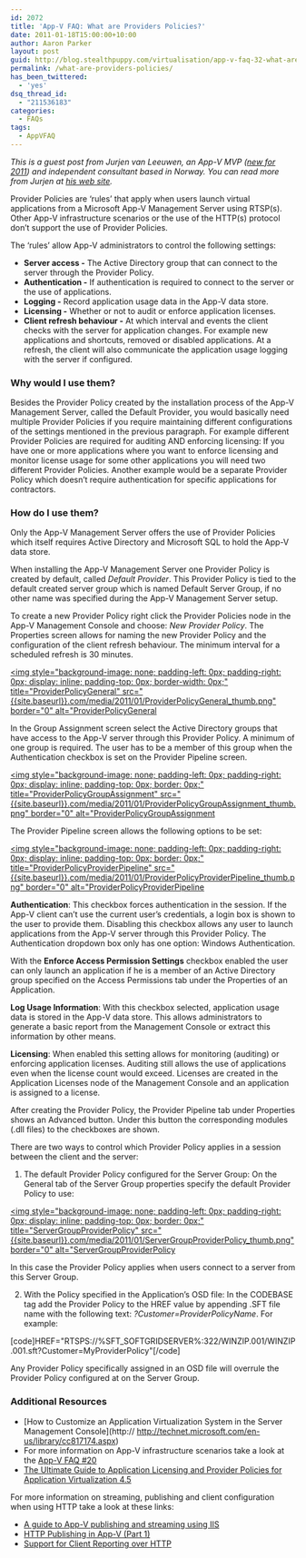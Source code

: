 ```yaml
---
id: 2072
title: 'App-V FAQ: What are Providers Policies?'
date: 2011-01-18T15:00:00+10:00
author: Aaron Parker
layout: post
guid: http://blog.stealthpuppy.com/virtualisation/app-v-faq-32-what-are-providers-policies/
permalink: /what-are-providers-policies/
has_been_twittered:
  - 'yes'
dsq_thread_id:
  - "211536183"
categories:
  - FAQs
tags:
  - AppVFAQ
---
```

_This is a guest post from Jurjen van Leeuwen, an App-V MVP (_[_new for 2011_](http://leodesk.com/blog/2011/1/leodesk-mvp-for-app-v-2011.aspx)_) and independent consultant based in Norway. You can read more from Jurjen at_ [_his web site_](http://leodesk.com/blog.aspx)_._

<img style="margin: 0px 0px 5px 10px; display: inline; float: right;" src="{{site.baseurl}}.com/media/2010/06/AppVFAQLogo.png" alt="" align="right" /> Provider Policies are ‘rules’ that apply when users launch virtual applications from a Microsoft App-V Management Server using RTSP(s). Other App-V infrastructure scenarios or the use of the HTTP(s) protocol don’t support the use of Provider Policies.

The ‘rules’ allow App-V administrators to control the following settings:

  * **Server access -** The Active Directory group that can connect to the server through the Provider Policy.
  * **Authentication -** If authentication is required to connect to the server or the use of applications.
  * **Logging -** Record application usage data in the App-V data store.
  * **Licensing -** Whether or not to audit or enforce application licenses.
  * **Client refresh behaviour -** At which interval and events the client checks with the server for application changes. For example new applications and shortcuts, removed or disabled applications. At a refresh, the client will also communicate the application usage logging with the server if configured.

### Why would I use them?

Besides the Provider Policy created by the installation process of the App-V Management Server, called the Default Provider, you would basically need multiple Provider Policies if you require maintaining different configurations of the settings mentioned in the previous paragraph. For example different Provider Policies are required for auditing AND enforcing licensing: If you have one or more applications where you want to enforce licensing and monitor license usage for some other applications you will need two different Provider Policies. Another example would be a separate Provider Policy which doesn’t require authentication for specific applications for contractors.

### How do I use them?

Only the App-V Management Server offers the use of Provider Policies which itself requires Active Directory and Microsoft SQL to hold the App-V data store.

When installing the App-V Management Server one Provider Policy is created by default, called _Default Provider_. This Provider Policy is tied to the default created server group which is named Default Server Group, if no other name was specified during the App-V Management Server setup.

To create a new Provider Policy right click the Provider Policies node in the App-V Management Console and choose: _New Provider Policy_. The Properties screen allows for naming the new Provider Policy and the configuration of the client refresh behaviour. The minimum interval for a scheduled refresh is 30 minutes.

[<img style="background-image: none; padding-left: 0px; padding-right: 0px; display: inline; padding-top: 0px; border-width: 0px;" title="ProviderPolicyGeneral" src="{{site.baseurl}}.com/media/2011/01/ProviderPolicyGeneral_thumb.png" border="0" alt="ProviderPolicyGeneral]({{site.baseurl}}/media/2011/01/ProviderPolicyGeneral.png)

In the Group Assignment screen select the Active Directory groups that have access to the App-V server through this Provider Policy. A minimum of one group is required. The user has to be a member of this group when the Authentication checkbox is set on the Provider Pipeline screen.

[<img style="background-image: none; padding-left: 0px; padding-right: 0px; display: inline; padding-top: 0px; border: 0px;" title="ProviderPolicyGroupAssignment" src="{{site.baseurl}}.com/media/2011/01/ProviderPolicyGroupAssignment_thumb.png" border="0" alt="ProviderPolicyGroupAssignment]({{site.baseurl}}/media/2011/01/ProviderPolicyGroupAssignment.png)

The Provider Pipeline screen allows the following options to be set:

[<img style="background-image: none; padding-left: 0px; padding-right: 0px; display: inline; padding-top: 0px; border: 0px;" title="ProviderPolicyProviderPipeline" src="{{site.baseurl}}.com/media/2011/01/ProviderPolicyProviderPipeline_thumb.png" border="0" alt="ProviderPolicyProviderPipeline]({{site.baseurl}}/media/2011/01/ProviderPolicyProviderPipeline.png)

**Authentication**: This checkbox forces authentication in the session. If the App-V client can’t use the current user’s credentials, a login box is shown to the user to provide them. Disabling this checkbox allows any user to launch applications from the App-V server through this Provider Policy. The Authentication dropdown box only has one option: Windows Authentication.

With the **Enforce Access Permission Settings** checkbox enabled the user can only launch an application if he is a member of an Active Directory group specified on the Access Permissions tab under the Properties of an Application.

**Log Usage Information**: With this checkbox selected, application usage data is stored in the App-V data store. This allows administrators to generate a basic report from the Management Console or extract this information by other means.

**Licensing**: When enabled this setting allows for monitoring (auditing) or enforcing application licenses. Auditing still allows the use of applications even when the license count would exceed. Licenses are created in the Application Licenses node of the Management Console and an application is assigned to a license.

After creating the Provider Policy, the Provider Pipeline tab under Properties shows an Advanced button. Under this button the corresponding modules (.dll files) to the checkboxes are shown.

There are two ways to control which Provider Policy applies in a session between the client and the server:

1. The default Provider Policy configured for the Server Group: On the General tab of the Server Group properties specify the default Provider Policy to use:

[<img style="background-image: none; padding-left: 0px; padding-right: 0px; display: inline; padding-top: 0px; border: 0px;" title="ServerGroupProviderPolicy" src="{{site.baseurl}}.com/media/2011/01/ServerGroupProviderPolicy_thumb.png" border="0" alt="ServerGroupProviderPolicy]({{site.baseurl}}/media/2011/01/ServerGroupProviderPolicy.png)

In this case the Provider Policy applies when users connect to a server from this Server Group.

2. With the Policy specified in the Application’s OSD file: In the CODEBASE tag add the Provider Policy to the HREF value by appending .SFT file name with the following text: _?Customer=ProviderPolicyName_. For example:

[code]HREF="RTSPS://%SFT_SOFTGRIDSERVER%:322/WINZIP.001/WINZIP.001.sft?Customer=MyProviderPolicy"[/code]

Any Provider Policy specifically assigned in an OSD file will overrule the Provider Policy configured at on the Server Group.

### Additional Resources

  * [How to Customize an Application Virtualization System in the Server Management Console](http:// http://technet.microsoft.com/en-us/library/cc817174.aspx)
  * For more information on App-V infrastructure scenarios take a look at the [App-V FAQ #20]({{site.baseurl}}/deployment/app-v-faq-20-what-are-the-deployment-methods-for-app-v/)
  * [The Ultimate Guide to Application Licensing and Provider Policies for Application Virtualization 4.5](http://blogs.technet.com/b/appv/archive/2011/05/19/the-ultimate-guide-to-application-licensing-and-provider-policies-for-application-virtualization-4-5.aspx)

For more information on streaming, publishing and client configuration when using HTTP take a look at these links:

  * [A guide to App-V publishing and streaming using IIS](http://blogs.technet.com/b/appv/archive/2010/06/14/a-guide-to-app-v-publishing-and-streaming-using-iis.aspx)
  * [HTTP Publishing in App-V (Part 1)](http://blogs.msdn.com/b/johnsheehan/archive/2009/03/24/http-publishing-in-app-v-part-1.aspx)
  * [Support for Client Reporting over HTTP](http://technet.microsoft.com/en-us/library/ee956912.aspx)